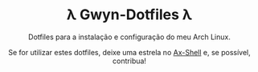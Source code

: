 <h1 align="center">λ Gwyn-Dotfiles λ</h1>

<p align="center">
Dotfiles para a instalação e configuração do meu Arch Linux.
</p>

<p align="center">
Se for utilizar estes dotfiles, deixe uma estrela no <a href="https://github.com/Axenide/Ax-Shell">Ax-Shell</a> e, se possível, contribua!
</p>
